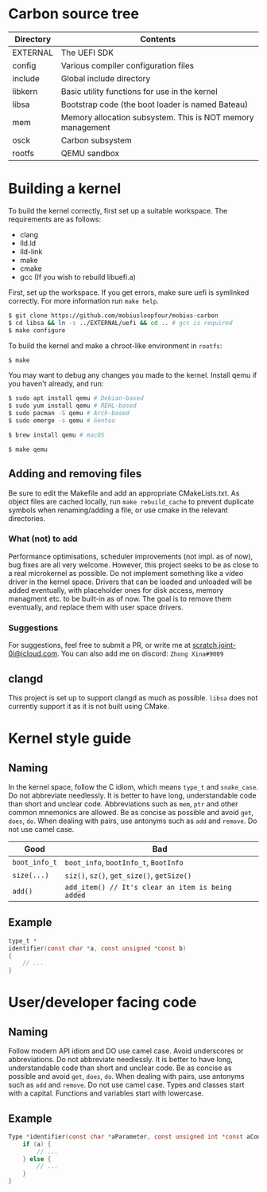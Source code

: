 # Carbon source tree

| Directory | Contents|
| --------- | -------- |
| EXTERNAL | The UEFI SDK |
| config | Various compiler configuration files |
| include | Global include directory |
| libkern | Basic utility functions for use in the kernel |
| libsa | Bootstrap code (the boot loader is named Bateau) |
| mem | Memory allocation subsystem. This is NOT memory management |
| osck | Carbon subsystem |
| rootfs | QEMU sandbox |

# Building a kernel

To build the kernel correctly, first set up a suitable workspace. The requirements are as follows:

- clang
- lld.ld
- lld-link
- make
- cmake
- gcc (If you wish to rebuild libuefi.a)

First, set up the workspace. If you get errors, make sure uefi is symlinked correctly. For more information run `make help`.

```Bash
$ git clone https://github.com/mobiusloopfour/mobius-carbon
$ cd libsa && ln -s ../EXTERNAL/uefi && cd .. # gcc is required
$ make configure
```


To build the kernel and make a chroot-like environment in `rootfs`:

```Bash
$ make
```

You may want to debug any changes you made to the kernel. Install qemu if you haven't already, and run:

```Bash
$ sudo apt install qemu # Debian-based
$ sudo yum install qemu # REHL-based
$ sudo pacman -S qemu # Arch-based
$ sudo emerge -s qemu # Gentoo

$ brew install qemu # macOS
```

```
$ make qemu
```



## Adding and removing files

Be sure to edit the Makefile and add an appropriate CMakeLists.txt. As object files are cached locally, run `make rebuild_cache` to prevent duplicate symbols when renaming/adding a file, or use cmake in the relevant directories.

### What (not) to add

Performance optimisations, scheduler improvements (not impl. as of now), bug fixes are all very welcome. However, this project seeks to be as close to a real microkernel as possible. Do not implement something like a video driver in the kernel space. Drivers that can be loaded and unloaded will be added eventually, with placeholder ones for disk access, memory managment etc. to be built-in as of now. The goal is to remove them eventually, and replace them with user space drivers.

### Suggestions

For suggestions, feel free to submit a PR, or write me at scratch.joint-0i@icloud.com. You can also add me on discord: `Zhong Xina#9009`

## clangd

This project is set up to support clangd as much as possible. `libsa` does not currently support it as it is not built using CMake.

# Kernel style guide

## Naming

In the kernel space, follow the C idiom, which means `type_t` and `snake_case`. 
Do not abbreviate needlessly. It is better to have long, understandable code than short and unclear code.
Abbreviations such as `mem`, `ptr` and other common mnemonics are allowed. Be as concise as possible and avoid `get`, `does`, `do`. When dealing with pairs, use antonyms such as `add` and `remove`. Do not use camel case.

| Good | Bad |
| ----- | --------|
| `boot_info_t` | `boot_info`, `bootInfo_t`, `BootInfo` |
| `size(...)` | `siz()`, `sz()`, `get_size()`, `getSize()` | 
| `add()` | `add_item() // It's clear an item is being added` |


## Example
```c
type_t *
identifier(const char *a, const unsigned *const b)
{
    // ...
}
```

# User/developer facing code

## Naming

Follow modern API idiom and DO use camel case. Avoid underscores or abbreviations. Do not abbreviate needlessly. It is better to have long, understandable code than short and unclear code. Be as concise as possible and avoid `get`, `does`, `do`. When dealing with pairs, use antonyms such as `add` and `remove`. Do not use camel case. Types and classes start with a capital. Functions and variables start with lowercase.

## Example
```c
Type *identifier(const char *aParameter, const unsigned int *const aConst) {
    if (a) {
        // ...
    } else {
        // ...
    }
}
```